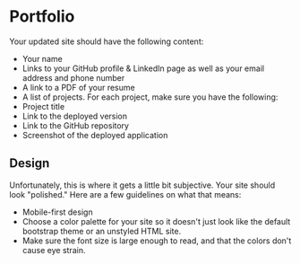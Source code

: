 # Portfolio

Your updated site should have the following content:

-   Your name
-   Links to your GitHub profile & LinkedIn page as well as your email address and phone number
-   A link to a PDF of your resume
-   A list of projects. For each project, make sure you have the following:
-   Project title
-   Link to the deployed version
-   Link to the GitHub repository
-   Screenshot of the deployed application

## Design

Unfortunately, this is where it gets a little bit subjective. Your site should look
"polished." Here are a few guidelines on what that means:

-   Mobile-first design
-   Choose a color palette for your site so it doesn't just look like the default bootstrap theme or an unstyled HTML site.
-   Make sure the font size is large enough to read, and that the colors don't cause eye strain.
